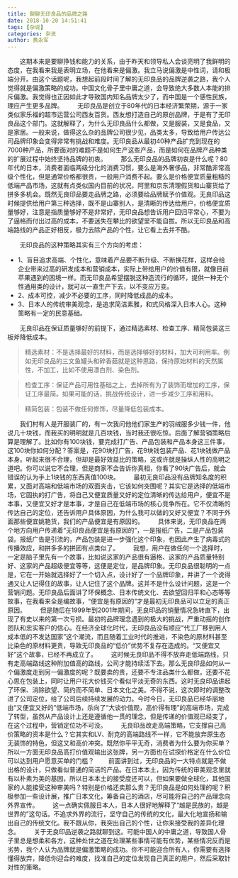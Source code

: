 ```yaml
---
title: 聊聊无印良品的品牌之路
date: 2018-10-20 14:51:41
tags: [杂说]
categories: 杂说
author: 费永军
---
```

&emsp;&emsp;这期本来是要聊挣钱和能力的关系，由于昨天和领导私人会谈亮明了我鲜明的态度，在我看来我是表明立场，在他看来是偏激。我立马说偏激是中性词，请和极端分开。由这个话题呢，我想起前段时间了解的无印良品的品牌逆袭之路，我个人觉得就是偏激策略的成功。中国文化骨子里中庸之道，会导致绝大多数人本能的排斥偏激。我觉得也正因如此才导致国内知名品牌太少了，而中国是一个感性民族，理应产生更多品牌。
&emsp;&emsp;无印良品是创立于80年代的日本经济繁荣期，源于一家类似家乐福的超市运营公司西友百货。西友想打造自己的原创品牌，于是有了无印良品这个部门。这就解释了，为什么无印良品什么都做，又是服装，又是食品，又是家居。一般来说，做得这么杂的品牌公司很少见，品类太多，导致给用户传达公司品牌印象会变得非常有挑战和难度。无印良品从最初40种产品扩充到现在的7000种产品，所要面对的难题不是如何生产这些产品，而是如何在品牌产品种类的扩展过程中始终坚持品牌的初衷。
&emsp;&emsp;那么无印良品的品牌初衷是什么呢？80年代的日本，消费者面临两级分化的消费习惯，要么是海外奢侈品，非常酷非常高级个性化，但是通常价格都很贵，一般用户消费不起。要么是价格便宜质量粗糙的低端产品市场，这就有点类似国内目前的状况，阿里和京东清理假货和山寨货给了拼多多机会。既然无良印品要走品牌之路，必须要给品牌赋予价值观。无良印品这时候提供给用户第三种选择，既不是山寨别人，是清晰的传达给用户，价格便宜质量够好，注意是指质量够好不是非常好，无印良品想告诉用户回归平常心，不要为了逼格而付出过高的成本，不要迷失在攀比的欲望里不能自拔。所以无印良品和高端路线的产品正好相反，极力去除产品的个性，让它看上去并不酷。

&emsp;&emsp;无印良品的这种策略其实有三个方向的考虑：
- 1、盲目追求高端、个性化，意味着产品要不断升级、不断换花样，这样会给企业带来过高的研发成本和营销成本，实际上带给用户的价值有限，就像目前苹果遇到的困境一样。而无印良品希望摆脱这种造流行的循环，提供一种无个性通用类的设计，就可以一直生产下去，以不变应万变。
- 2、成本可控，减少不必要的工序，同时降低成品的成本。
- 3、日本人的传统审美观念，是追求简洁素雅，和式风格深入日本人心。这种策略有一定的民意基础。

&emsp;&emsp;无良印品在保证质量够好的前提下，通过精选素材、检查工序、精简包装这三板斧降低成本。
> 精选素材：不是选择最好的材料，而是选择够好的材料，加大可利用率。例如无印良品的三文鱼罐头和碎香菇就是这种思路，保持原始材料的天然属性，不加工，比如不使用漂白剂、染色剂。

> 检查工序：保证产品可用性基础之上，去掉所有为了装饰而增加的工序，保证工序最简。如果可能的话，挑战传统设计，进一步减少工序和用料。

> 精简包装：包装不做任何修饰，尽量降低包装成本。

&emsp;&emsp;我们村有人是开服装厂的，有一次我问他他们家生产的羽绒服多少钱一件，他说几十块钱，而我买的明明就是几百块钱，当时我还很吃惊。后面了解营销策略后算是理解了。比如你有100块钱，要完成打广告、产品包装和产品本身这三件事，这100块你如何分配？答案是，花90块打广告，花9块钱包装产品、花1块钱做产品本身。听起来很不合理，但却是最好效益比的策略，这或许就是操纵人性的高明之道吧。你可以说它不合理，但是商家不会告诉你真相，你看了90块广告后，就会错误的认为手上1块钱的东西真值100块。
&emsp;&emsp;最初无良印品没有品牌知名度的积累，又面对高端和低端市场的双面夹击，它该如何突围呢？其实它是选择的低端市场，它固执的打广告，将自己又便宜质量又好的定位清晰的传达给用户，便宜不是本事，又便宜又好才是本事，才是自己在低端市场的核心竞争所在。它不仅清晰的传达自己的定位，还告诉用户具体原因，为什么我可以做的又好又便宜？不同于外面那些便宜姚艳货，我们的产品便宜是有原因的。
&emsp;&emsp;具体来说，无印良品在两个地方向用户传递着“无印良品便宜是有原因的”，一是报纸广告，二是产品包装袋。报纸广告是引流的，产品包装是进一步强化这个印象，也因此产生了病毒式的传播效应，和拼多多的拼团有点类似了。
&emsp;&emsp;我想，用户在做任何一个选择时，一定是脑子里先有一个故事，比如说这家的产品很有逼格、这家的产品质量特别好、这家的产品超级便宜等等，这便是定位，是品牌印象。无印良品很聪明的一点是，它在一开始就选择好了一个切入点，设计好了一个品牌印象，并讲了一个说得通又让人记得住的故事，让人记住了这个品牌。这并不是什么设计问题，这是一个营销问题。无印良品后面讲了环保概念、日本传统文化、去欲望回归平和心态等等故事，在我看来全是编故事，“便宜是有原因的”才是最初无印良品可以立足的真正原因。
&emsp;&emsp;但是随后在1999年到2001年期间，无良印品的销量情况急转直下，出现了有史以来的第一次亏损。最初的品牌理念遇到的极大的挑战，严重动摇的创作团队和忠实客户的信心。在经济全球化时代，无印良品没有顺应“代工厂移到用人成本低的不发达国家”这个潮流，而且随着工业时代的推进，不染色的原材料甚至比染色的原材料更贵，导致无印良品的“低价”优势不复存在造成的。“又便宜又好”这个故事，已经不再成立了。
&emsp;&emsp;这时候无良印品不得不放弃走低端路线，只有走高端路线这种附加值高的路线，公司才能持续活下去。那么无良印品如何从一个偏激度走到另一偏激度的呢？既要卖的贵，还要不专注品类什么都做，还要不花心思在包装上，同时让用户花大价钱买个看似平淡无奇的东西。这时无良印品讲起了环保、消除欲望、简约而不简单、日本文化之美。不得不说，这次即时的调整改进了公司定位，给了公司后续持续发展的动力。今时今日，无印良品已经华丽地由“又便宜又好的”低端市场，杀向了“大谈价值观，高价得有理”的高端市场，完成了转型，虽然从产品设计上还是遵循他一贯的理念，但是传递的价值观已经变了，在这个过程中，营销定位功不可没。
&emsp;&emsp;无良印品改走高端策略，它支撑自己高价策略的资本是什么？它其实和LV、耐克的高端路线不一样，它不能放弃原生态无装饰的特色，但这又和高价冲突。既然你平平无奇，消费者为什么要为你买单？所以一方面无印良品高打价值观输出这张牌，另一方面也在试探价格定在什么价位可以达到用户愿意买单的门槛？
&emsp;&emsp;前面讲到过，无印良品的一大特点就是不做出格的设计，只做看似普通的简洁的产品。在日本本土，因为传统的审美观念里就有以朴素为美的基因，所以日本本土的接受度还可以，但如果要做全球化，其他国家的人能接受这种审美吗？特别是价格还卖那么贵？无印良品是如何处理的呢？积极参加一些设计展，推广日本文化，筹备自己的酒店，尽可能将自己的产品理念向外界宣传。
&emsp;&emsp;这一点确实佩服日本人，日本人很好地解释了“越是民族的，越是世界的”这句话。不追求外界的流行，坚守自己的传统的文化，最大化地宣扬和输出自己的传统文化。我不跟从你，我突出自己的个性，让你来接受我的差异化理念。
&emsp;&emsp;关于无良印品逆袭之路就聊到这。可能中国人的中庸之道，导致国人骨子里总是想柔和各方，这种处世之道在处理某些事情可能有优势，某些情况反而是劣势，我个人认为品牌就是偏激策略的成功。你不可能迎合所有人，你需要有选择懂得放弃，降低你迎合的难度，找准自己的定位发现自己真正的用户，然后采取针对性的策略。
